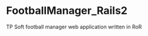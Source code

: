 FootballManager_Rails2
======================

TP Soft football manager web application written in RoR
